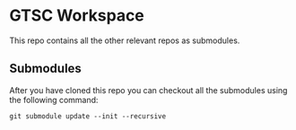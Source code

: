 # GTSC Workspace

This repo contains all the other relevant repos as submodules.

## Submodules

After you have cloned this repo you can checkout all the submodules using the following command:

```shell
git submodule update --init --recursive
```
